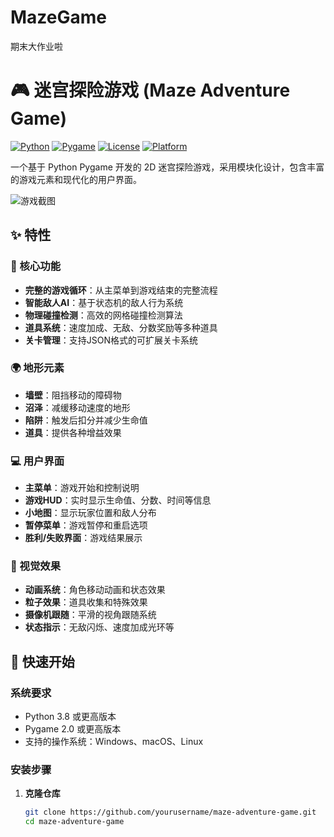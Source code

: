 # MazeGame
期末大作业啦
# 🎮 迷宫探险游戏 (Maze Adventure Game)

[![Python](https://img.shields.io/badge/Python-3.8+-blue.svg)](https://www.python.org/downloads/)
[![Pygame](https://img.shields.io/badge/Pygame-2.0+-green.svg)](https://www.pygame.org/)
[![License](https://img.shields.io/badge/License-MIT-yellow.svg)](LICENSE)
[![Platform](https://img.shields.io/badge/Platform-Windows%20%7C%20macOS%20%7C%20Linux-lightgrey.svg)](https://github.com/yourusername/maze-adventure-game)

一个基于 Python Pygame 开发的 2D 迷宫探险游戏，采用模块化设计，包含丰富的游戏元素和现代化的用户界面。

![游戏截图](screenshots/gameplay.png)

## ✨ 特性

### 🎯 核心功能
- **完整的游戏循环**：从主菜单到游戏结束的完整流程
- **智能敌人AI**：基于状态机的敌人行为系统
- **物理碰撞检测**：高效的网格碰撞检测算法
- **道具系统**：速度加成、无敌、分数奖励等多种道具
- **关卡管理**：支持JSON格式的可扩展关卡系统

### 🌍 地形元素
- **墙壁**：阻挡移动的障碍物
- **沼泽**：减缓移动速度的地形
- **陷阱**：触发后扣分并减少生命值
- **道具**：提供各种增益效果

### 💻 用户界面
- **主菜单**：游戏开始和控制说明
- **游戏HUD**：实时显示生命值、分数、时间等信息
- **小地图**：显示玩家位置和敌人分布
- **暂停菜单**：游戏暂停和重启选项
- **胜利/失败界面**：游戏结果展示

### 🎨 视觉效果
- **动画系统**：角色移动动画和状态效果
- **粒子效果**：道具收集和特殊效果
- **摄像机跟随**：平滑的视角跟随系统
- **状态指示**：无敌闪烁、速度加成光环等

## 🚀 快速开始

### 系统要求
- Python 3.8 或更高版本
- Pygame 2.0 或更高版本
- 支持的操作系统：Windows、macOS、Linux

### 安装步骤

1. **克隆仓库**
   ```bash
   git clone https://github.com/yourusername/maze-adventure-game.git
   cd maze-adventure-game

